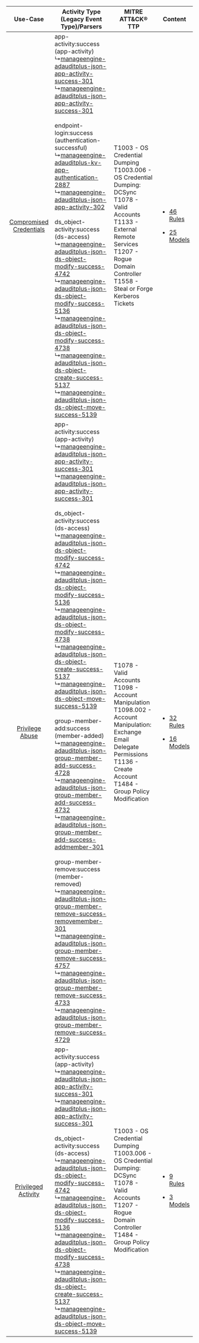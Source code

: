 |    Use-Case    | Activity Type (Legacy Event Type)/Parsers    | MITRE ATT&CK® TTP    | Content    |
|:----:| ---- | ---- | ---- |
| [Compromised Credentials](../../../UseCases/uc_compromised_credentials.md) |  app-activity:success (app-activity)<br> ↳[manageengine-adauditplus-json-app-activity-success-301](Ps/pC_manageengineadauditplusjsonappactivitysuccess301.md)<br> ↳[manageengine-adauditplus-json-app-activity-success-301](Ps/pC_manageengineadauditplusjsonappactivitysuccess301.md)<br><br> endpoint-login:success (authentication-successful)<br> ↳[manageengine-adauditplus-kv-app-authentication-2887](Ps/pC_manageengineadauditpluskvappauthentication2887.md)<br> ↳[manageengine-adauditplus-json-app-activity-302](Ps/pC_manageengineadauditplusjsonappactivity302.md)<br><br> ds_object-activity:success (ds-access)<br> ↳[manageengine-adauditplus-json-ds-object-modify-success-4742](Ps/pC_manageengineadauditplusjsondsobjectmodifysuccess4742.md)<br> ↳[manageengine-adauditplus-json-ds-object-modify-success-5136](Ps/pC_manageengineadauditplusjsondsobjectmodifysuccess5136.md)<br> ↳[manageengine-adauditplus-json-ds-object-modify-success-4738](Ps/pC_manageengineadauditplusjsondsobjectmodifysuccess4738.md)<br> ↳[manageengine-adauditplus-json-ds-object-create-success-5137](Ps/pC_manageengineadauditplusjsondsobjectcreatesuccess5137.md)<br> ↳[manageengine-adauditplus-json-ds-object-move-success-5139](Ps/pC_manageengineadauditplusjsondsobjectmovesuccess5139.md)<br>    | T1003 - OS Credential Dumping<br>T1003.006 - OS Credential Dumping: DCSync<br>T1078 - Valid Accounts<br>T1133 - External Remote Services<br>T1207 - Rogue Domain Controller<br>T1558 - Steal or Forge Kerberos Tickets<br> | [<ul><li>46 Rules</li></ul><ul><li>25 Models</li></ul>](RM/r_m_manageengine_adauditplus_Compromised_Credentials.md) |
|         [Privilege Abuse](../../../UseCases/uc_privilege_abuse.md)         |  app-activity:success (app-activity)<br> ↳[manageengine-adauditplus-json-app-activity-success-301](Ps/pC_manageengineadauditplusjsonappactivitysuccess301.md)<br> ↳[manageengine-adauditplus-json-app-activity-success-301](Ps/pC_manageengineadauditplusjsonappactivitysuccess301.md)<br><br> ds_object-activity:success (ds-access)<br> ↳[manageengine-adauditplus-json-ds-object-modify-success-4742](Ps/pC_manageengineadauditplusjsondsobjectmodifysuccess4742.md)<br> ↳[manageengine-adauditplus-json-ds-object-modify-success-5136](Ps/pC_manageengineadauditplusjsondsobjectmodifysuccess5136.md)<br> ↳[manageengine-adauditplus-json-ds-object-modify-success-4738](Ps/pC_manageengineadauditplusjsondsobjectmodifysuccess4738.md)<br> ↳[manageengine-adauditplus-json-ds-object-create-success-5137](Ps/pC_manageengineadauditplusjsondsobjectcreatesuccess5137.md)<br> ↳[manageengine-adauditplus-json-ds-object-move-success-5139](Ps/pC_manageengineadauditplusjsondsobjectmovesuccess5139.md)<br><br> group-member-add:success (member-added)<br> ↳[manageengine-adauditplus-json-group-member-add-success-4728](Ps/pC_manageengineadauditplusjsongroupmemberaddsuccess4728.md)<br> ↳[manageengine-adauditplus-json-group-member-add-success-4732](Ps/pC_manageengineadauditplusjsongroupmemberaddsuccess4732.md)<br> ↳[manageengine-adauditplus-json-group-member-add-success-addmember-301](Ps/pC_manageengineadauditplusjsongroupmemberaddsuccessaddmember301.md)<br><br> group-member-remove:success (member-removed)<br> ↳[manageengine-adauditplus-json-group-member-remove-success-removemember-301](Ps/pC_manageengineadauditplusjsongroupmemberremovesuccessremovemember301.md)<br> ↳[manageengine-adauditplus-json-group-member-remove-success-4757](Ps/pC_manageengineadauditplusjsongroupmemberremovesuccess4757.md)<br> ↳[manageengine-adauditplus-json-group-member-remove-success-4733](Ps/pC_manageengineadauditplusjsongroupmemberremovesuccess4733.md)<br> ↳[manageengine-adauditplus-json-group-member-remove-success-4729](Ps/pC_manageengineadauditplusjsongroupmemberremovesuccess4729.md)<br> | T1078 - Valid Accounts<br>T1098 - Account Manipulation<br>T1098.002 - Account Manipulation: Exchange Email Delegate Permissions<br>T1136 - Create Account<br>T1484 - Group Policy Modification<br>    | [<ul><li>32 Rules</li></ul><ul><li>16 Models</li></ul>](RM/r_m_manageengine_adauditplus_Privilege_Abuse.md)         |
|     [Privileged Activity](../../../UseCases/uc_privileged_activity.md)     |  app-activity:success (app-activity)<br> ↳[manageengine-adauditplus-json-app-activity-success-301](Ps/pC_manageengineadauditplusjsonappactivitysuccess301.md)<br> ↳[manageengine-adauditplus-json-app-activity-success-301](Ps/pC_manageengineadauditplusjsonappactivitysuccess301.md)<br><br> ds_object-activity:success (ds-access)<br> ↳[manageengine-adauditplus-json-ds-object-modify-success-4742](Ps/pC_manageengineadauditplusjsondsobjectmodifysuccess4742.md)<br> ↳[manageengine-adauditplus-json-ds-object-modify-success-5136](Ps/pC_manageengineadauditplusjsondsobjectmodifysuccess5136.md)<br> ↳[manageengine-adauditplus-json-ds-object-modify-success-4738](Ps/pC_manageengineadauditplusjsondsobjectmodifysuccess4738.md)<br> ↳[manageengine-adauditplus-json-ds-object-create-success-5137](Ps/pC_manageengineadauditplusjsondsobjectcreatesuccess5137.md)<br> ↳[manageengine-adauditplus-json-ds-object-move-success-5139](Ps/pC_manageengineadauditplusjsondsobjectmovesuccess5139.md)<br>    | T1003 - OS Credential Dumping<br>T1003.006 - OS Credential Dumping: DCSync<br>T1078 - Valid Accounts<br>T1207 - Rogue Domain Controller<br>T1484 - Group Policy Modification<br>    | [<ul><li>9 Rules</li></ul><ul><li>3 Models</li></ul>](RM/r_m_manageengine_adauditplus_Privileged_Activity.md)       |